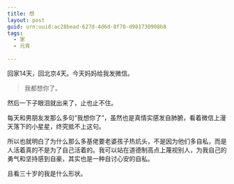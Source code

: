 ```yaml
---
title: 想
layout: post
guid: urn:uuid:ac28bead-627d-4d6d-8f78-d981730908b8
tags:
  - 家
  - 元宵
  
---
```


回家14天，回北京4天。今天妈妈给我发微信。

>我都想你了。

然后一下子眼泪就出来了，止也止不住。

每天和男朋友发那么多句“我想你了”，虽然也是真情实感发自肺腑，看着微信上漫天落下的小星星，终究抵不上这句。

所以也就明白了为什么那么多基佬要老婆孩子热炕头，不是因为他们多自私，而是人活着真的不是为了自己活着的。我可以站在道德制高点上蔑视别人，为我自己的勇气和坚持感到自豪，其实也是一种自讨心安的自私。

且看三十岁的我是什么形状。
